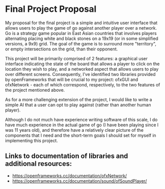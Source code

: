 # Final Project Proposal

My proposal for the final project is a simple and intuitive user interface that allows users to play the game of go against another player over a network. Go is a strategy game popular in East Asian countries that involves players alternating placing white and black stones on a 19x19 (or in some simplified versions, a 9x9) grid. The goal of the game is to surround more "territory", or empty intersections on the grid, than their opponent. 

This project will be primarily comprised of 2 features: a graphical user interface indicating the state of the board that allows a player to click on the location they wish to play, and a networked aspect that allows users to play over different screens. Consequently, I’ve identified two libraries provided by openFrameworks that will be crucial to my project: ofxGUI and ofxNetwork - each of which correspond, respectively, to the two features of the project mentioned above. 

As for a more challenging extension of the project, I would like to write a simple AI that a user can opt to play against (rather than another human player). 

Although I do not much have experience writing software of this scale, I do have much experience in the actual game of go (I have been playing since I was 11 years old), and therefore have a relatively clear picture of the components that I need and the short-term goals I should set for myself in implementing this project.

## Links to documentation of libraries and additional resources:
  * https://openframeworks.cc/documentation/ofxNetwork/
  * https://openframeworks.cc/documentation/sound/ofSoundPlayer/
  

